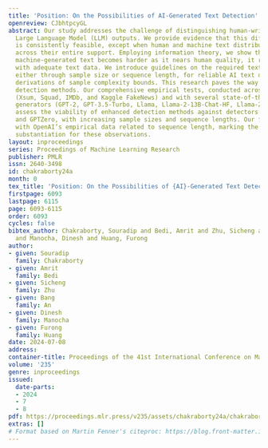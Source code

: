 ```yaml
---
title: 'Position: On the Possibilities of AI-Generated Text Detection'
openreview: CJbhtpcyGL
abstract: Our study addresses the challenge of distinguishing human-written text from
  Large Language Model (LLM) outputs. We provide evidence that this differentiation
  is consistently feasible, except when human and machine text distributions are indistinguishable
  across their entire support. Employing information theory, we show that while detecting
  machine-generated text becomes harder as it nears human quality, it remains possible
  with adequate text data. We introduce guidelines on the required text data quantity,
  either through sample size or sequence length, for reliable AI text detection, through
  derivations of sample complexity bounds. This research paves the way for advanced
  detection methods. Our comprehensive empirical tests, conducted across various datasets
  (Xsum, Squad, IMDb, and Kaggle FakeNews) and with several state-of-the-art text
  generators (GPT-2, GPT-3.5-Turbo, Llama, Llama-2-13B-Chat-HF, Llama-2-70B-Chat-HF),
  assess the viability of enhanced detection methods against detectors like RoBERTa-Large/Base-Detector
  and GPTZero, with increasing sample sizes and sequence lengths. Our findings align
  with OpenAI’s empirical data related to sequence length, marking the first theoretical
  substantiation for these observations.
layout: inproceedings
series: Proceedings of Machine Learning Research
publisher: PMLR
issn: 2640-3498
id: chakraborty24a
month: 0
tex_title: 'Position: On the Possibilities of {AI}-Generated Text Detection'
firstpage: 6093
lastpage: 6115
page: 6093-6115
order: 6093
cycles: false
bibtex_author: Chakraborty, Souradip and Bedi, Amrit and Zhu, Sicheng and An, Bang
  and Manocha, Dinesh and Huang, Furong
author:
- given: Souradip
  family: Chakraborty
- given: Amrit
  family: Bedi
- given: Sicheng
  family: Zhu
- given: Bang
  family: An
- given: Dinesh
  family: Manocha
- given: Furong
  family: Huang
date: 2024-07-08
address:
container-title: Proceedings of the 41st International Conference on Machine Learning
volume: '235'
genre: inproceedings
issued:
  date-parts:
  - 2024
  - 7
  - 8
pdf: https://proceedings.mlr.press/v235/assets/chakraborty24a/chakraborty24a.pdf
extras: []
# Format based on Martin Fenner's citeproc: https://blog.front-matter.io/posts/citeproc-yaml-for-bibliographies/
---
```


